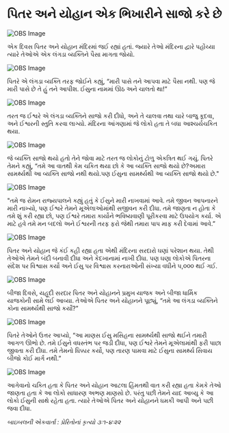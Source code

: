 # પિતર અને યોહાન એક ભિખારીને સાજો કરે છે

![OBS Image](https://cdn.door43.org/obs/jpg/360px/obs-en-44-01.jpg)

એક દિવસ પિતર અને યોહાન મંદિરમાં જઈ રહ્યાં હતાં. જ્યારે તેઓ મંદિરના દ્વારે પહોંચ્યા ત્યારે તેઓએ એક લંગડા વ્યક્તિને પૈસા માગતા જોયો.

![OBS Image](https://cdn.door43.org/obs/jpg/360px/obs-en-44-02.jpg)

પિતરે એ લંગડા વ્યક્તિ તરફ જોઈને કહ્યું, “મારી પાસે તને આપવા માટે પૈસા નથી. પણ જે મારી પાસે છે તે હું તને આપીશ. ઈસુના નામમાં ઊઠ અને ચાલતો થા!”

![OBS Image](https://cdn.door43.org/obs/jpg/360px/obs-en-44-03.jpg)

તરત જ ઈશ્વરે એ લંગડા વ્યક્તિને સાજો કરી દીધો, અને તે ચાલવા તથા ચારે બાજુ કૂદવા, અને ઈશ્વરની સ્તુતિ કરવા લાગ્યો. મંદિરના આંગણામાં જે લોકો હતા તે બધા આશ્ચર્યચકિત થયા.

![OBS Image](https://cdn.door43.org/obs/jpg/360px/obs-en-44-04.jpg)

જે વ્યક્તિ સાજો થયો હતો તેને જોવા માટે તરત જ લોકોનું ટોળુ એકત્રિત થઈ ગયું. પિતરે તેમને કહ્યું, “તમે આ વાતથી કેમ ચકિત થયા છો કે આ વ્યક્તિ સાજો થયો છે?અમારા સામર્થ્યથી આ વ્યક્તિ સાજો નથી થયો.પણ ઈસુના સામર્થ્યથી આ વ્યક્તિ સાજો થયો છે."

![OBS Image](https://cdn.door43.org/obs/jpg/360px/obs-en-44-05.jpg)

"તમે જ રોમન રાજ્યપાલને કહ્યું હતું કે ઈસુને મારી નાખવામાં આવે. તમે જીવન આપનારને મારી નાખ્યો, પણ ઈશ્વરે તેમને મૂએલાઓમાંથી સજીવન કરી દીધા. તમે જાણતા ન હોતા કે તમે શું કરી રહ્યા છો, પણ ઈશ્વરે તમારા કાર્યોને ભવિષ્યવાણી પૂરીકરવા માટે ઉપયોગ કર્યા. એ માટે હવે તમે મન બદલો અને ઈશ્વરની તરફ ફરો જેથી તમારા પાપ માફ કરી દેવામાં આવે.”

![OBS Image](https://cdn.door43.org/obs/jpg/360px/obs-en-44-06.jpg)

પિતર અને યોહાન જે કંઈ કહી રહ્યા હતા એથી મંદિરના સરદારો ઘણાં પરેશાન થયા. તેથી તેઓએ તેમને બંદી બનાવી દીધા અને કેદખાનામાં નાખી દીધા. પણ ઘણા લોકોએ પિતરના સંદેશ પર વિશ્વાસ કર્યો અને ઈસુ પર વિશ્વાસ કરનારાઓની સંખ્યા વધીને ૫,૦૦૦ થઈ ગઈ.

![OBS Image](https://cdn.door43.org/obs/jpg/360px/obs-en-44-07.jpg)

બીજા દિવસે, યહૂદી સરદાર પિતર અને યોહાનને પ્રમુખ યાજક અને બીજા ધાર્મિક યાજકોની સામે લઈ આવ્યા. તેઓએ પિતર અને યોહાનને પૂછ્યું, “તમે આ લંગડા વ્યક્તિને કોના સામર્થ્યથી સાજો કર્યોં?”

![OBS Image](https://cdn.door43.org/obs/jpg/360px/obs-en-44-08.jpg)

પિતરે તેઓને ઉત્તર આપ્યો, “આ માણસ ઈસુ મસિહના સામર્થ્યથી સાજો થઈને તમારી આગળ ઊભો છે. તમે ઈસુને વધસ્તંભ પર જડી દીધા, પણ ઈશ્વરે તેમને મૂએલામાંથી ફરી પાછા જીવતા કરી દીધા. તમે તેમનો ધિક્કાર કર્યો, પણ તારણ પામવા માટે ઈસુના સામર્થ્ય સિવાય બીજો કોઈ માર્ગ નથી.”

![OBS Image](https://cdn.door43.org/obs/jpg/360px/obs-en-44-09.jpg)

આગેવાનો ચકિત હતા કે પિતર અને યોહાન આટલા હિંમતથી વાત કરી રહ્યા હતા કેમકે તેઓ જાણતા હતા કે આ લોકો સાધારણ અભણ માણસો છે. પરંતુ પછી તેમને યાદ આવ્યુ કે આ લોકો ઈસુની સાથે રહેતા હતા. ત્યારે તેઓએ પિતર અને યોહાનને ધમકી આપી અને પછી જવા દીધા.

_બાઇબલની એકવાર્તા : પ્રેરિતોનાં કૃત્યો ૩ઃ૧-૪ઃ૨૨_